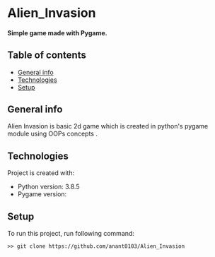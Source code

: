# Alien_Invasion

#### Simple game made with Pygame.

## Table of contents
* [General info](#general-info)
* [Technologies](#technologies)
* [Setup](#setup)

## General info
Alien Invasion is basic 2d game which is created in python's pygame module using OOPs concepts .
	
## Technologies
Project is created with:
* Python version: 3.8.5
* Pygame version: 
	
## Setup
To run this project,  run following command:

```
>> git clone https://github.com/anant0103/Alien_Invasion
```
